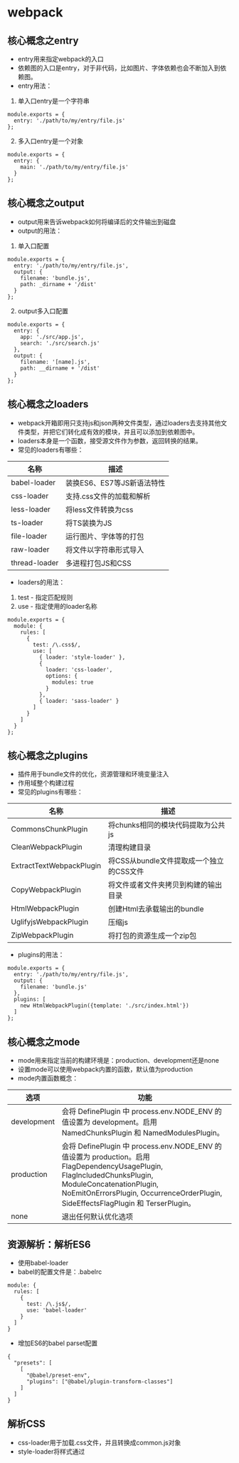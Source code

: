 # webpack
## 核心概念之entry
- entry用来指定webpack的入口
- 依赖图的入口是entry，对于非代码，比如图片、字体依赖也会不断加入到依赖图。
- entry用法：
1. 单入口entry是一个字符串
```
module.exports = {
  entry: './path/to/my/entry/file.js'
};
```
2. 多入口entry是一个对象
```
module.exports = {
  entry: {
    main: './path/to/my/entry/file.js'
  }
};
```
## 核心概念之output
- output用来告诉webpack如何将编译后的文件输出到磁盘
- output的用法：
1. 单入口配置
```
module.exports = {
  entry: './path/to/my/entry/file.js',
  output: {
    filename: 'bundle.js',
    path: _dirname + '/dist'
  }
};
```
2. output多入口配置
```
module.exports = {
  entry: {
    app: './src/app.js',
    search: './src/search.js'
  },
  output: {
    filename: '[name].js',
    path: __dirname + '/dist'
  }
};
```
## 核心概念之loaders
- webpack开箱即用只支持js和json两种文件类型，通过loaders去支持其他文件类型，并把它们转化成有效的模块，并且可以添加到依赖图中。
- loaders本身是一个函数，接受源文件作为参数，返回转换的结果。
- 常见的loaders有哪些：

名称 | 描述
------ | ------
babel-loader | 装换ES6、ES7等JS新语法特性
css-loader | 支持.css文件的加载和解析
less-loader | 将less文件转换为css
ts-loader | 将TS装换为JS
file-loader | 运行图片、字体等的打包
raw-loader | 将文件以字符串形式导入
thread-loader | 多进程打包JS和CSS

- loaders的用法：
1. test - 指定匹配规则
2. use - 指定使用的loader名称
```
module.exports = {
  module: {
    rules: [
      {
        test: /\.css$/,
        use: [
          { loader: 'style-loader' },
          {
            loader: 'css-loader',
            options: {
              modules: true
            }
          },
          { loader: 'sass-loader' }
        ]
      }
    ]
  }
};
```
## 核心概念之plugins
- 插件用于bundle文件的优化，资源管理和环境变量注入
- 作用域整个构建过程
- 常见的plugins有哪些：

名称 | 描述
------ | ------
CommonsChunkPlugin | 将chunks相同的模块代码提取为公共js
CleanWebpackPlugin | 清理构建目录
ExtractTextWebpackPlugin | 将CSS从bundle文件提取成一个独立的CSS文件
CopyWebpackPlugin | 将文件或者文件夹拷贝到构建的输出目录
HtmlWebpackPlugin | 创建Html去承载输出的bundle
UglifyjsWebpackPlugin | 压缩js
ZipWebpackPlugin | 将打包的资源生成一个zip包

- plugins的用法：
```
module.exports = {
  entry: './path/to/my/entry/file.js',
  output: {
    filename: 'bundle.js'
  },
  plugins: [
    new HtmlWebpackPlugin({template: './src/index.html'})
  ]
};
```
## 核心概念之mode
- mode用来指定当前的构建环境是：production、development还是none
- 设置mode可以使用webpack内置的函数，默认值为production
- mode内置函数概念：

选项 | 功能
------ | ------
development | 会将 DefinePlugin 中 process.env.NODE_ENV 的值设置为 development。启用 NamedChunksPlugin 和 NamedModulesPlugin。
production | 会将 DefinePlugin 中 process.env.NODE_ENV 的值设置为 production。启用 FlagDependencyUsagePlugin, FlagIncludedChunksPlugin, ModuleConcatenationPlugin, NoEmitOnErrorsPlugin, OccurrenceOrderPlugin, SideEffectsFlagPlugin 和 TerserPlugin。
none | 退出任何默认优化选项

## 资源解析：解析ES6
- 使用babel-loader
- babel的配置文件是：.babelrc
```
module: {
  rules: [
    {
      test: /\.js$/,
      use: 'babel-loader'
    }
  ]
}
```
- 增加ES6的babel parset配置
```
{
  "presets": [
    [
      "@babel/preset-env",
      "plugins": ["@babel/plugin-transform-classes"]
    ]
  ]
}
```
## 解析CSS
- css-loader用于加载.css文件，并且转换成common.js对象
- style-loader将样式通过<style>标签插入到head中
```
module: {
  rules: [
    {
      test: /\.css$/,
      use: ['style-loader', 'css-loader']
    }
  ]
}
```

## 解析less和sass
- sass-loader用于将sass装换成css
```
module: {
  rules: [{
    test: /\.scss$/,
    use: [
        "style-loader", // 将 JS 字符串生成为 style 节点
        "css-loader", // 将 CSS 转化成 CommonJS 模块
        "sass-loader" // 将 Sass 编译成 CSS，默认使用 Node Sass
    ]
  }]
}
```

## 解析图片
- file-loader用于处理文件
```
module: {
  rules: [{
    test: /.(png|jpg|gif|jpeg)$/,
    use: [
        {
            loader: 'file-loader',
            options: {
                name: '[name]_[hash:8].[ext]'
            }
        }
    ]
  }]
}
```

## 解析字体
- file-loader也可以用于处理字体
```
module: {
  rules: [{
    test: /.(woff|woff2|eot|ttf|otf)$/,
    use: [
        {
            loader: 'file-loader',
            options: {
                name: '[name]_[hash:8][ext]'
            }
        }
    ]
  }]
}
```

## 使用url-loader
- url-loader也可以处理图片和字体
- 可以设置较小资源自动base64
```
module: {
  rules: [
    {
      test: /\.(png|jpg|gif)$/i,
      use: [
        {
          loader: 'url-loader',
          options: {
            limit: 10240
          }
        }
      ]
    }
  ]
}
```

## webpack中监听文件
- 文件监听是发现源码发生变化时，自动重新构建出新的输出文件
- webpack 开启监听模式，有两种方式：
1. 启动webpack命令时，带上 --watch参数
2. 在配置webpack.config.js中设置watch:true
- 唯一缺陷：每次需要手动刷新浏览器
- 原理分析：
1. 轮询判断文件的最后编辑时间是否变化
2. 某个文件发生变化，并不会立刻告诉监听者，而是先缓存起来，等aggregateTimeout
```
module.exports = {
  // 默认false, 也就是不开启
  watch: true,
  // 只有监听模式时，watchOptions才有意义
  watchOptions: {
    // 默认为空，不监听的文件或文件夹，支持正则匹配
    ignored: /node_modules/,
    // 监听到变化发生后等待300秒再去执行，默认300ms
    aggregateTimeout: 300,
    // 判断文件是否发生变化是通过不停询问系统指定文件有没有变化实现的，默认每秒问1000次
    poll: 1000
  }
};
```

## 热更新：webpack-dev-server
- WDS 不刷新浏览器
- WDS 不输出文件，而是放在内存中
- 使用HotModuleReplacementPlugin插件

## 热更新：使用webpack-dev-middleware
- WDM 将 webpack 输出的文件传输给服务器
- 适用于灵活的定制场景

## 热更新的原理分析
- Webpack Compile：将JS编译成Bundle
- HMR Server：将热更新的文件输出给 HMR Runtime
- Bundle server：提供文件在浏览器的访问
- HMR Runtime：会被注入到浏览器，更新文件的变化
- bundle.js：构建输出的文件

## 文件指纹
- Hash：和整个项目的构建相关，只要相关文件有修改，整个项目构建的hash值就会更改
- Chunkhash：和webpack打包的chunk有关，不同的entry会生成不同的chunkhash值
- Contenthash：根据文件内容来定义hash，文件内容不变，则contenthash不变

## JS的文件指纹设置
- 设置output的filename，使用[chunkhash]

## CSS的文件指纹设置
- 设置MiniCssExtractPlugin的filename，使用[contenthash]

## 图片的文件指纹设置
- 设置file-loader的name，使用[hash]

## JS文件的压缩
- 内置了uglifyjs-webpack-plugin

## CSS文件压缩
- 使用 optimize-css-assets-webpack-plugin
- 同时使用cssnano
```
plugins: [
  new OptimizeCSSAssetsPlugin({
    assetNameRegExp: /\.css$/g,
    cssProcessor: require('cssnano')
  })
]
```

## html文件压缩
- 修改html-webpack-plugin，设置压缩参数
```
plugins: [
  new HtmlWebpackPlugin({
    template: path.join(__dirname, 'src/index.html'),
    filename: 'index.html',
    chunks: ['index'],
    inject: true,
    minify: {
      html5: true,
      collapseWhitespace: true,
      preserveLineBreaks: false,
      minifyCSS: true,
      minifyJS: true,
      removeComments: false
    }
  })
]
```
